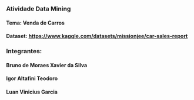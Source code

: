 ### Atividade Data Mining

#### Tema: Venda de Carros
#### Dataset: https://www.kaggle.com/datasets/missionjee/car-sales-report

### Integrantes:

#### Bruno de Moraes Xavier da Silva
#### Igor Altafini Teodoro 
#### Luan Vinicius Garcia 
